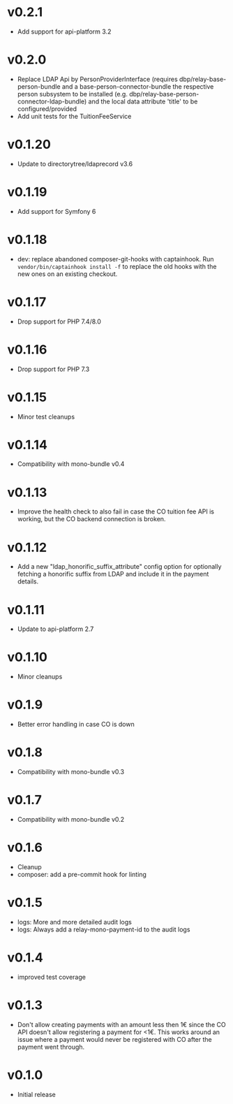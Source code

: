 # v0.2.1

* Add support for api-platform 3.2

# v0.2.0

* Replace LDAP Api by PersonProviderInterface (requires dbp/relay-base-person-bundle and a base-person-connector-bundle
the respective person subsystem to be installed (e.g. dbp/relay-base-person-connector-ldap-bundle) and the local
data attribute 'title' to be configured/provided
* Add unit tests for the TuitionFeeService

# v0.1.20

* Update to directorytree/ldaprecord v3.6

# v0.1.19

* Add support for Symfony 6

# v0.1.18

* dev: replace abandoned composer-git-hooks with captainhook.
  Run `vendor/bin/captainhook install -f` to replace the old hooks with the new ones
  on an existing checkout.

# v0.1.17

* Drop support for PHP 7.4/8.0

# v0.1.16

* Drop support for PHP 7.3

# v0.1.15

* Minor test cleanups

# v0.1.14

* Compatibility with mono-bundle v0.4

# v0.1.13

* Improve the health check to also fail in case the CO tuition fee API is working, but the CO backend connection is broken.

# v0.1.12

* Add a new "ldap_honorific_suffix_attribute" config option for optionally fetching a honorific suffix from LDAP
  and include it in the payment details.

# v0.1.11

* Update to api-platform 2.7

# v0.1.10

* Minor cleanups

# v0.1.9

* Better error handling in case CO is down

# v0.1.8

* Compatibility with mono-bundle v0.3

# v0.1.7

* Compatibility with mono-bundle v0.2

# v0.1.6

* Cleanup
* composer: add a pre-commit hook for linting

# v0.1.5

* logs: More and more detailed audit logs
* logs: Always add a relay-mono-payment-id to the audit logs

# v0.1.4

* improved test coverage

# v0.1.3

* Don't allow creating payments with an amount less then 1€ since the CO API
  doesn't allow registering a payment for <1€. This works around an issue where
  a payment would never be registered with CO after the payment went through.

# v0.1.0

* Initial release
